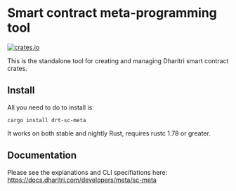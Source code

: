 # Smart contract meta-programming tool

[![crates.io](https://img.shields.io/crates/v/drt-sc-meta.svg)](https://crates.io/crates/drt-sc-meta)

This is the standalone tool for creating and managing Dharitri smart contract crates.

## Install

All you need to do to install is:

```
cargo install drt-sc-meta
```

It works on both stable and nightly Rust, requires rustc 1.78 or greater.

## Documentation

Please see the explanations and CLI specifiations here: https://docs.dharitri.com/developers/meta/sc-meta

